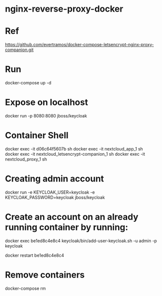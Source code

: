 # nginx-reverse-proxy-docker

# Ref
https://github.com/evertramos/docker-compose-letsencrypt-nginx-proxy-companion.git

# Run
docker-compose up -d

# Expose on localhost
docker run -p 8080:8080 jboss/keycloak

# Container Shell
docker exec -it d06c64f5607b sh
docker exec -it nextcloud_app_1 sh
docker exec -it nextcloud_letsencrypt-companion_1 sh
docker exec -it nextcloud_proxy_1 sh



# Creating admin account
docker run -e KEYCLOAK_USER=keycloak -e KEYCLOAK_PASSWORD=keycloak jboss/keycloak

# Create an account on an already running container by running:
docker exec be1ed8c4e8c4 keycloak/bin/add-user-keycloak.sh -u admin -p keycloak


docker restart be1ed8c4e8c4

# Remove containers
docker-compose rm
